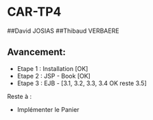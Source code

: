 # CAR-TP4

##David JOSIAS
##Thibaud VERBAERE

Avancement:
-----------
+ Etape 1 : Installation [OK]
+ Etape 2 : JSP - Book [OK]
+ Etape 3 : EJB - [3.1, 3.2, 3.3, 3.4 OK reste 3.5]


Reste à :
+ Implémenter le Panier
